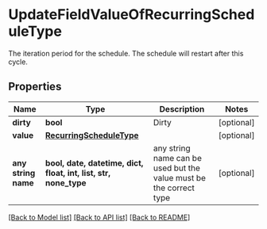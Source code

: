 # UpdateFieldValueOfRecurringScheduleType

The iteration period for the schedule.  The schedule will restart after this cycle.

## Properties
Name | Type | Description | Notes
------------ | ------------- | ------------- | -------------
**dirty** | **bool** | Dirty | [optional] 
**value** | [**RecurringScheduleType**](RecurringScheduleType.md) |  | [optional] 
**any string name** | **bool, date, datetime, dict, float, int, list, str, none_type** | any string name can be used but the value must be the correct type | [optional]

[[Back to Model list]](../README.md#documentation-for-models) [[Back to API list]](../README.md#documentation-for-api-endpoints) [[Back to README]](../README.md)


